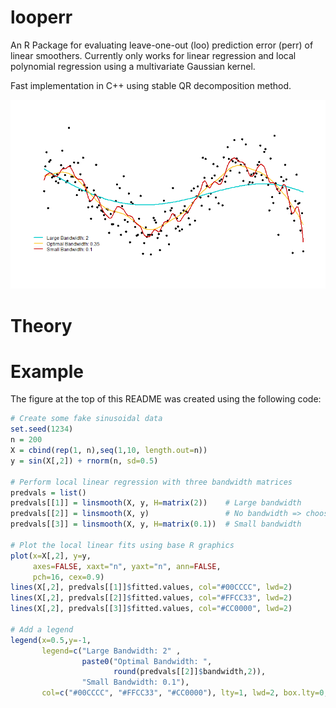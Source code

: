 # looperr
An R Package for evaluating leave-one-out (loo) prediction error (perr)
of linear smoothers.
Currently only works for linear regression and local polynomial regression
using a multivariate Gaussian kernel.

Fast implementation in C++ using stable QR decomposition method.

![](examples/looperr_example.png)

# Theory

# Example

The figure at the top of this README was created using the following code:

```r
# Create some fake sinusoidal data
set.seed(1234)
n = 200
X = cbind(rep(1, n),seq(1,10, length.out=n))
y = sin(X[,2]) + rnorm(n, sd=0.5)

# Perform local linear regression with three bandwidth matrices
predvals = list()
predvals[[1]] = linsmooth(X, y, H=matrix(2))    # Large bandwidth
predvals[[2]] = linsmooth(X, y)                 # No bandwidth => choose optimal
predvals[[3]] = linsmooth(X, y, H=matrix(0.1))  # Small bandwidth

# Plot the local linear fits using base R graphics
plot(x=X[,2], y=y,
     axes=FALSE, xaxt="n", yaxt="n", ann=FALSE,
     pch=16, cex=0.9)
lines(X[,2], predvals[[1]]$fitted.values, col="#00CCCC", lwd=2)
lines(X[,2], predvals[[2]]$fitted.values, col="#FFCC33", lwd=2)
lines(X[,2], predvals[[3]]$fitted.values, col="#CC0000", lwd=2)

# Add a legend
legend(x=0.5,y=-1,
       legend=c("Large Bandwidth: 2" ,
                paste0("Optimal Bandwidth: ",
                       round(predvals[[2]]$bandwidth,2)),
                "Small Bandwidth: 0.1"),
       col=c("#00CCCC", "#FFCC33", "#CC0000"), lty=1, lwd=2, box.lty=0, bg=NA)
```

